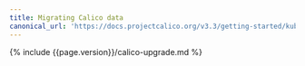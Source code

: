 ```yaml
---
title: Migrating Calico data
canonical_url: 'https://docs.projectcalico.org/v3.3/getting-started/kubernetes/upgrade/migrate'
---
```


{% include {{page.version}}/calico-upgrade.md %}

